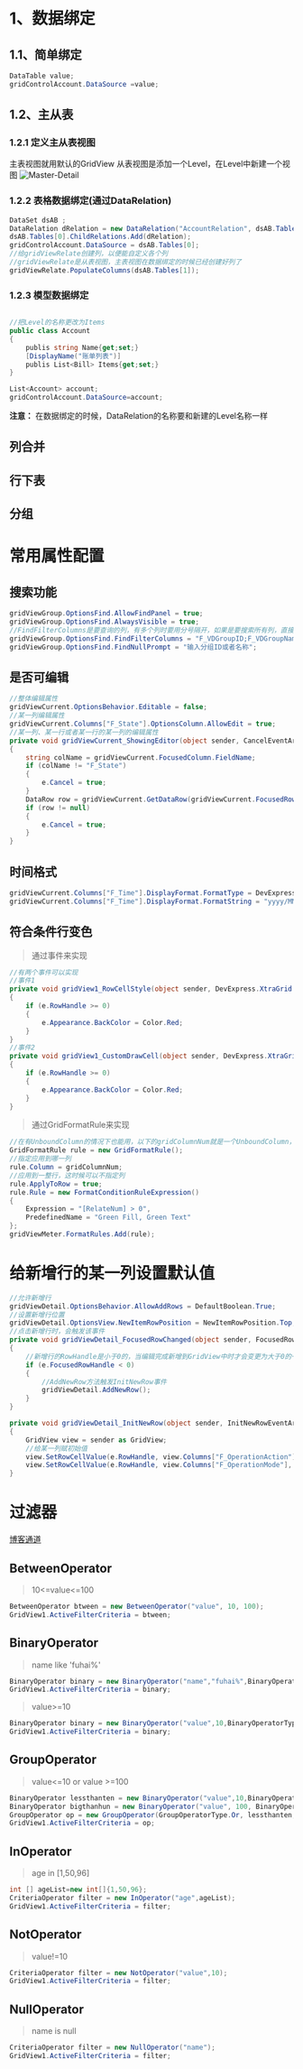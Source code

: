# 1、数据绑定
## 1.1、简单绑定

```csharp
DataTable value;
gridControlAccount.DataSource =value;
```
## 1.2、主从表
### 1.2.1 定义主从表视图    
主表视图就用默认的GridView
从表视图是添加一个Level，在Level中新建一个视图
![Master-Detail](Master-Detail.jpg)
### 1.2.2 表格数据绑定(通过DataRelation)

```csharp
DataSet dsAB ;
DataRelation dRelation = new DataRelation("AccountRelation", dsAB.Tables[0].Columns["F_AccountNumber"], dsAB.Tables[1].Columns["F_AccountNumber"]);
dsAB.Tables[0].ChildRelations.Add(dRelation);
gridControlAccount.DataSource = dsAB.Tables[0];
//给gridViewRelate创建列，以便能自定义各个列
//gridViewRelate是从表视图，主表视图在数据绑定的时候已经创建好列了
gridViewRelate.PopulateColumns(dsAB.Tables[1]);
```

### 1.2.3 模型数据绑定
```csharp

//把Level的名称更改为Items
public class Account
{
    publis string Name{get;set;}
    [DisplayName("账单列表")]
    publis List<Bill> Items{get;set;}
}

List<Account> account;
gridControlAccount.DataSource=account;

```


**注意：** 在数据绑定的时候，DataRelation的名称要和新建的Level名称一样
## 列合并

## 行下表
## 分组

# 常用属性配置
## 搜索功能
```csharp
gridViewGroup.OptionsFind.AllowFindPanel = true;
gridViewGroup.OptionsFind.AlwaysVisible = true;
//FindFilterColumns是要查询的列，有多个列时要用分号隔开，如果是要搜索所有列，直接打*号
gridViewGroup.OptionsFind.FindFilterColumns = "F_VDGroupID;F_VDGroupName";
gridViewGroup.OptionsFind.FindNullPrompt = "输入分组ID或者名称";
```
## 是否可编辑
```csharp
//整体编辑属性
gridViewCurrent.OptionsBehavior.Editable = false;
//某一列编辑属性
gridViewCurrent.Columns["F_State"].OptionsColumn.AllowEdit = true;
//某一列、某一行或者某一行的某一列的编辑属性
private void gridViewCurrent_ShowingEditor(object sender, CancelEventArgs e)
{
    string colName = gridViewCurrent.FocusedColumn.FieldName;
    if (colName != "F_State")
    {
        e.Cancel = true;
    }
    DataRow row = gridViewCurrent.GetDataRow(gridViewCurrent.FocusedRowHandle);
    if (row != null)
    {
        e.Cancel = true;
    }
}
```
## 时间格式
```csharp
gridViewCurrent.Columns["F_Time"].DisplayFormat.FormatType = DevExpress.Utils.FormatType.DateTime;
gridViewCurrent.Columns["F_Time"].DisplayFormat.FormatString = "yyyy/MM/dd HH:mm:ss";
```
## 符合条件行变色
>通过事件来实现
```csharp
//有两个事件可以实现
//事件1
private void gridView1_RowCellStyle(object sender, DevExpress.XtraGrid.Views.Grid.RowCellStyleEventArgs e)
{
    if (e.RowHandle >= 0)
    {
        e.Appearance.BackColor = Color.Red;
    }
}
//事件2
private void gridView1_CustomDrawCell(object sender, DevExpress.XtraGrid.Views.Grid.RowCellStyleEventArgs e)
{
    if (e.RowHandle >= 0)
    {
        e.Appearance.BackColor = Color.Red;
    }
}
```

>通过GridFormatRule来实现
```csharp
//在有UnboundColumn的情况下也能用，以下的gridColumnNum就是一个UnboundColumn，RelateNum是该列的FieldNam
GridFormatRule rule = new GridFormatRule();
//指定应用到哪一列
rule.Column = gridColumnNum;
//应用到一整行，这时候可以不指定列
rule.ApplyToRow = true;
rule.Rule = new FormatConditionRuleExpression()
{
    Expression = "[RelateNum] > 0",
    PredefinedName = "Green Fill, Green Text"
};
gridViewMeter.FormatRules.Add(rule);
```

# 给新增行的某一列设置默认值
```csharp
//允许新增行
gridViewDetail.OptionsBehavior.AllowAddRows = DefaultBoolean.True;
//设置新增行位置
gridViewDetail.OptionsView.NewItemRowPosition = NewItemRowPosition.Top;
//点击新增行时，会触发该事件
private void gridViewDetail_FocusedRowChanged(object sender, FocusedRowChangedEventArgs e)
{
    //新增行的RowHandle是小于0的，当编辑完成新增到GridView中时才会变更为大于0的一个值
    if (e.FocusedRowHandle < 0)
    {
        //AddNewRow方法触发InitNewRow事件
        gridViewDetail.AddNewRow();
    }
}

private void gridViewDetail_InitNewRow(object sender, InitNewRowEventArgs e)
{
    GridView view = sender as GridView;
    //给某一列赋初始值
    view.SetRowCellValue(e.RowHandle, view.Columns["F_OperationAction"], "ShutDown");
    view.SetRowCellValue(e.RowHandle, view.Columns["F_OperationMode"], "Manual");
}
```

# 过滤器
 [博客通道](https://blog.csdn.net/hacky_way/article/details/7753890)
## BetweenOperator
> 10<=value<=100
```csharp
BetweenOperator btween = new BetweenOperator("value", 10, 100);
GridView1.ActiveFilterCriteria = btween;
```

## BinaryOperator
> name like 'fuhai%'
 ```csharp
BinaryOperator binary = new BinaryOperator("name","fuhai%",BinaryOperatorType.Like);
GridView1.ActiveFilterCriteria = binary;
```

> value>=10
 ```csharp
BinaryOperator binary = new BinaryOperator("value",10,BinaryOperatorType.GreaterOrEqual);
GridView1.ActiveFilterCriteria = binary;
```

## GroupOperator 
>value<=10 or value >=100
 ```csharp
BinaryOperator lessthanten = new BinaryOperator("value",10,BinaryOperatorType.LessOrEqual);
BinaryOperator bigthanhun = new BinaryOperator("value", 100, BinaryOperatorType.GreaterOrEqual);
GroupOperator op = new GroupOperator(GroupOperatorType.Or, lessthanten, bigthanhun);
GridView1.ActiveFilterCriteria = op;
```
## InOperator 
> age in [1,50,96]
 ```csharp
int [] ageList=new int[]{1,50,96};
CriteriaOperator filter = new InOperator("age",ageList);
GridView1.ActiveFilterCriteria = filter;
```

## NotOperator  
> value!=10
 ```csharp
CriteriaOperator filter = new NotOperator("value",10);
GridView1.ActiveFilterCriteria = filter;
```
## NullOperator
>name is null
 ```csharp
CriteriaOperator filter = new NullOperator("name");
GridView1.ActiveFilterCriteria = filter;
```

